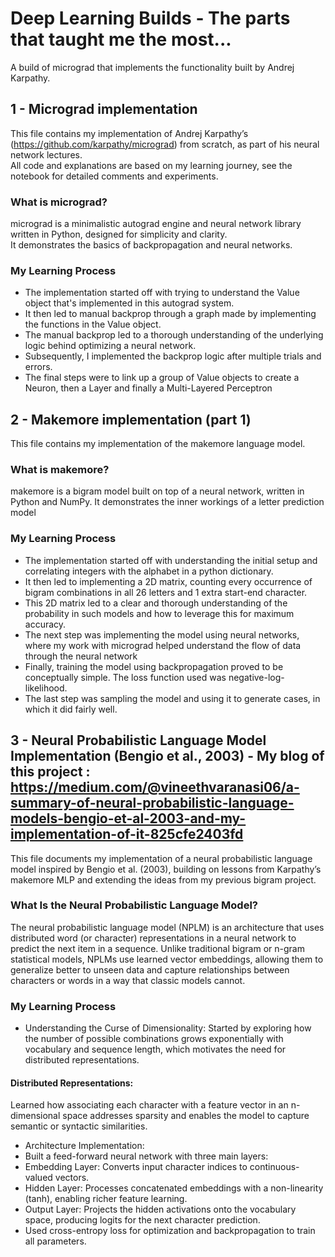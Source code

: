 # Deep Learning Builds - The parts that taught me the most...
A build of micrograd that implements the functionality built by Andrej Karpathy.


## 1 - Micrograd implementation
This file contains my implementation of Andrej Karpathy’s (https://github.com/karpathy/micrograd) from scratch, as part of his neural network lectures.  
All code and explanations are based on my learning journey, see the notebook for detailed comments and experiments.

### What is micrograd?
micrograd is a minimalistic autograd engine and neural network library written in Python, designed for simplicity and clarity.  
It demonstrates the basics of backpropagation and neural networks.

### My Learning Process
- The implementation started off with trying to understand the Value object that's implemented in this autograd system.
- It then led to manual backprop through a graph made by implementing the functions in the Value object.
- The manual backprop led to a thorough understanding of the underlying logic behind optimizing a neural network.
- Subsequently, I implemented the backprop logic after multiple trials and errors.
- The final steps were to link up a group of Value objects to create a Neuron, then a Layer and finally a Multi-Layered Perceptron

## 2 - Makemore implementation (part 1)
This file contains my implementation of the makemore language model.

### What is makemore?
makemore is a bigram model built on top of a neural network, written in Python and NumPy. It demonstrates the inner workings of a letter prediction model

### My Learning Process
- The implementation started off with understanding the initial setup and correlating integers with the alphabet in a python dictionary.
- It then led to implementing a 2D matrix, counting every occurrence of bigram combinations in all 26 letters and 1 extra start-end character.
- This 2D matrix led to a clear and thorough understanding of the probability in such models and how to leverage this for maximum accuracy.
- The next step was implementing the model using neural networks, where my work with micrograd helped understand the flow of data through the neural network
- Finally, training the model using backpropagation proved to be conceptually simple. The loss function used was negative-log-likelihood.
- The last step was sampling the model and using it to generate cases, in which it did fairly well.

## 3 - Neural Probabilistic Language Model Implementation (Bengio et al., 2003) - My blog of this project : https://medium.com/@vineethvaranasi06/a-summary-of-neural-probabilistic-language-models-bengio-et-al-2003-and-my-implementation-of-it-825cfe2403fd
This file documents my implementation of a neural probabilistic language model inspired by Bengio et al. (2003), building on lessons from Karpathy’s makemore MLP and extending the ideas from my previous bigram project.

### What Is the Neural Probabilistic Language Model?
The neural probabilistic language model (NPLM) is an architecture that uses distributed word (or character) representations in a neural network to predict the next item in a sequence. Unlike traditional bigram or n-gram statistical models, NPLMs use learned vector embeddings, allowing them to generalize better to unseen data and capture relationships between characters or words in a way that classic models cannot.

### My Learning Process
- Understanding the Curse of Dimensionality:
Started by exploring how the number of possible combinations grows exponentially with vocabulary and sequence length, which motivates the need for distributed representations.

#### Distributed Representations:
Learned how associating each character with a feature vector in an n-dimensional space addresses sparsity and enables the model to capture semantic or syntactic similarities.

- Architecture Implementation:
- Built a feed-forward neural network with three main layers:
- Embedding Layer: Converts input character indices to continuous-valued vectors.
- Hidden Layer: Processes concatenated embeddings with a non-linearity (tanh), enabling richer feature learning.
- Output Layer: Projects the hidden activations onto the vocabulary space, producing logits for the next character prediction.
- Used cross-entropy loss for optimization and backpropagation to train all parameters.
